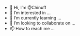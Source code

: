 - 👋 Hi, I’m @Chinuff
- 👀 I’m interested in ...
- 🌱 I’m currently learning ...
- 💞️ I’m looking to collaborate on ...
- 📫 How to reach me ...

<!---
Chinuff/Chinuff is a ✨ special ✨ repository because its `README.md` (this file) appears on your GitHub profile.
You can click the Preview link to take a look at your changes.
--->
